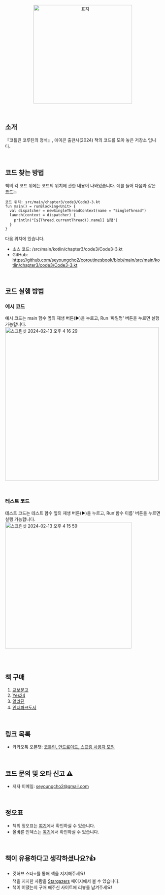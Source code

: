 <p align="center">
  <img width="320" alt="표지" src="https://github.com/seyoungcho2/coroutinesbook/assets/59521473/f0b4978b-622b-4843-90fe-c2ec2774b5ba">
</p>

<br>

## 소개
『코틀린 코루틴의 정석』, 에이콘 출판사(2024) 책의 코드를 모아 놓은 저장소 입니다.

<br>

## 코드 찾는 방법
책의 각 코드 위에는 코드의 위치에 관한 내용이 나와있습니다. 예를 들어 다음과 같은 코드는

```
코드 위치: src/main/chapter3/code3/Code3-3.kt
fun main() = runBlocking<Unit> {
  val dispatcher = newSingleThreadContext(name = "SingleThread")
  launch(context = dispatcher) {
    println("[${Thread.currentThread().name}] 실행")
  }
}
```

다음 위치에 있습니다.
- 소스 코드: /src/main/kotlin/chapter3/code3/Code3-3.kt
- GitHub: https://github.com/seyoungcho2/coroutinesbook/blob/main/src/main/kotlin/chapter3/code3/Code3-3.kt

<br>

## 코드 실행 방법
### 예시 코드
예시 코드는 main 함수 옆의 재생 버튼(►)을 누르고, Run '파일명' 버튼을 누르면 실행 가능합니다. <br>
<img width="498" alt="스크린샷 2024-02-13 오후 4 16 29" src="https://github.com/seyoungcho2/coroutinesbook/assets/59521473/4cf86a51-dbb4-4daf-ab65-f425ae01f244">

<br>

### 테스트 코드

테스트 코드는 테스트 함수 옆의 재생 버튼(►)을 누르고, Run'함수 이름' 버튼을 누르면 실행 가능합니다. <br>
<img width="410" alt="스크린샷 2024-02-13 오후 4 15 59" src="https://github.com/seyoungcho2/coroutinesbook/assets/59521473/30cd18a2-25d5-4561-af4a-00b3ea9aa40c">

<br> <br>

## 책 구매
1. [교보문고](https://product.kyobobook.co.kr/detail/S000212376884)
2. [Yes24](https://www.yes24.com/Product/Goods/125014350)
3. [알라딘](https://www.aladin.co.kr/shop/wproduct.aspx?ItemId=334132676)
4. [인터파크도서](https://book.interpark.com/product/BookDisplay.do?_method=detail&sc.shopNo=0000400000&sc.prdNo=356873281)

<br>

## 링크 목록
- 카카오톡 오픈챗: [코틀린, 안드로이드, 스프링 사용자 모임](https://open.kakao.com/o/gAmC7aVd)

<br>

## 코드 문의 및 오타 신고 ⚠️
- 저자 이메일: seyoungcho2@gmail.com

<br>

## 정오표
- 책의 정오표는 [여기](http://www.acornpub.co.kr/book/kotlin-coroutines#tab-errata)에서 확인하실 수 있습니다.
- 올바른 인덱스는 [여기](https://github.com/seyoungcho2/coroutinesbook/blob/main/book/%EC%BD%94%ED%8B%80%EB%A6%B0%20%EC%BD%94%EB%A3%A8%ED%8B%B4%EC%9D%98%20%EC%A0%95%EC%84%9D_%EC%9D%B8%EB%8D%B1%EC%8A%A4%20%EC%88%98%EC%A0%95%EB%B3%B8.pdf)에서 확인하실 수 있습니다.


<br>

## 책이 유용하다고 생각하셨나요?👍
- 깃허브 스타⭐를 통해 책을 지지해주세요!<br>책을 지지한 사람을 [Stargazers](https://github.com/seyoungcho2/coroutinesbook/stargazers) 페이지에서 볼 수 있습니다.
- 책이 어땠는지 구매 해주신 사이트에 리뷰를 남겨주세요!
